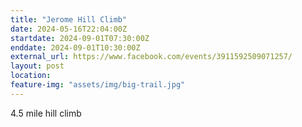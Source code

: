 ```yaml
---
title: "Jerome Hill Climb"
date: 2024-05-16T22:04:00Z
startdate: 2024-09-01T07:30:00Z
enddate: 2024-09-01T10:30:00Z
external_url: https://www.facebook.com/events/3911592509071257/
layout: post
location: 
feature-img: "assets/img/big-trail.jpg"
---
```


4.5 mile hill climb<br>
  <br>
  
